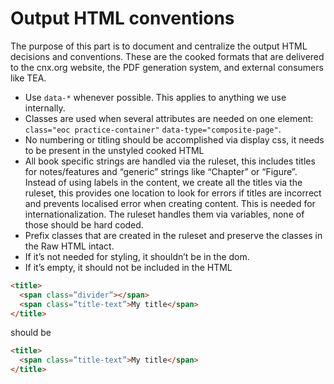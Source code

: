 # Output HTML conventions

The purpose of this part is to document and centralize the output HTML decisions and conventions. These are the cooked formats that are delivered to the cnx.org website, the PDF generation system, and external consumers like TEA.

- Use `data-*` whenever possible. This applies to anything we use internally.
- Classes are used when several attributes are needed on one element: `class="eoc practice-container"` `data-type="composite-page"`.
- No numbering or titling should be accomplished via display css, it needs to be present in the unstyled cooked HTML
- All book specific strings are handled via the ruleset, this includes titles for notes/features and “generic” strings like “Chapter” or “Figure”. Instead of using labels in the content, we create all the titles via the ruleset, this provides one location to look for errors if titles are incorrect and prevents localised error when creating content. This is needed for internationalization. The ruleset handles them via variables, none of those should be hard coded.
- Prefix classes that are created in the ruleset and preserve the classes in the Raw HTML intact.
- If it’s not needed for styling, it shouldn’t be in the dom.
- If it’s empty, it should not be included in the HTML

``` html
<title>
  <span class=”divider”></span>
  <span class=”title-text”>My title</span>
</title>
```

should be

```html
<title>
  <span class=”title-text”>My title</span>
</title>
```

